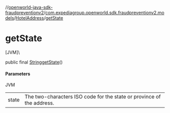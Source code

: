 //[openworld-java-sdk-fraudpreventionv2](../../../index.md)/[com.expediagroup.openworld.sdk.fraudpreventionv2.models](../index.md)/[HotelAddress](index.md)/[getState](get-state.md)

# getState

[JVM]\

public final [String](https://docs.oracle.com/javase/8/docs/api/java/lang/String.html)[getState](get-state.md)()

#### Parameters

JVM

| | |
|---|---|
| state | The two-characters ISO code for the state or province of the address. |
